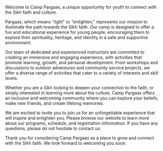 Welcome to Camp Pargaas, a unique opportunity for youth to connect with the Sikh faith and culture.

Pargaas, which means "light" or "enlighten," represents our mission to illuminate the path towards the Sikh faith. Our camp is designed to offer a fun and educational experience for young people, encouraging them to explore their spirituality, heritage, and identity in a safe and supportive environment.

Our team of dedicated and experienced instructors are committed to creating an immersive and engaging experience, with activities that promote learning, growth, and personal development. From workshops and discussions to outdoor adventures and community service projects, we offer a diverse range of activities that cater to a variety of interests and skill levels.

Whether you are a Sikh looking to deepen your connection to the faith, or simply interested in learning more about the culture, Camp Pargaas offers an inclusive and welcoming community where you can explore your beliefs, make new friends, and create lifelong memories.

We are excited to invite you to join us for an unforgettable experience that will inspire and enlighten you. Please browse our website to learn more about our programs, schedule, and registration information. If you have any questions, please do not hesitate to contact us.

Thank you for considering Camp Pargaas as a place to grow and connect with the Sikh faith. We look forward to welcoming you soon.
